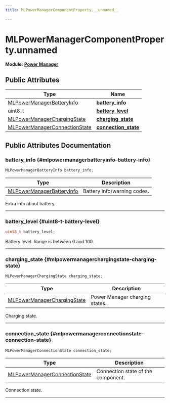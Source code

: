 ```yaml
---
title: MLPowerManagerComponentProperty.__unnamed__

---
```


# MLPowerManagerComponentProperty.__unnamed__

**Module:** **[Power Manager](/versioned_docs/version-02-Aug-2023/api-ref/api/Modules/group___power_manager/group___power_manager.md)**





## Public Attributes

| Type           | Name           |
| -------------- | -------------- |
| [MLPowerManagerBatteryInfo](/versioned_docs/version-02-Aug-2023/api-ref/api/Modules/group___power_manager/group___power_manager.md#enums-mlpowermanagerbatteryinfo) | **[battery_info](/versioned_docs/version-02-Aug-2023/api-ref/api/Modules/group___power_manager/union_m_l_power_manager_component_property_8____unnamed____.md#mlpowermanagerbatteryinfo-battery-info)**  |
| uint8_t | **[battery_level](/versioned_docs/version-02-Aug-2023/api-ref/api/Modules/group___power_manager/union_m_l_power_manager_component_property_8____unnamed____.md#uint8-t-battery-level)**  |
| [MLPowerManagerChargingState](/versioned_docs/version-02-Aug-2023/api-ref/api/Modules/group___power_manager/group___power_manager.md#enums-mlpowermanagerchargingstate) | **[charging_state](/versioned_docs/version-02-Aug-2023/api-ref/api/Modules/group___power_manager/union_m_l_power_manager_component_property_8____unnamed____.md#mlpowermanagerchargingstate-charging-state)**  |
| [MLPowerManagerConnectionState](/versioned_docs/version-02-Aug-2023/api-ref/api/Modules/group___power_manager/group___power_manager.md#enums-mlpowermanagerconnectionstate) | **[connection_state](/versioned_docs/version-02-Aug-2023/api-ref/api/Modules/group___power_manager/union_m_l_power_manager_component_property_8____unnamed____.md#mlpowermanagerconnectionstate-connection-state)**  |

## Public Attributes Documentation

### battery_info {#mlpowermanagerbatteryinfo-battery-info}

```cpp
MLPowerManagerBatteryInfo battery_info;
```



| Type | Description |
|--|--|
| [MLPowerManagerBatteryInfo](/versioned_docs/version-02-Aug-2023/api-ref/api/Modules/group___power_manager/group___power_manager.md#enums-mlpowermanagerbatteryinfo) | Battery info/warning codes.  |


Extra info about battery. 





-----------

### battery_level {#uint8-t-battery-level}

```cpp
uint8_t battery_level;
```


Battery level. Range is between 0 and 100. 





-----------

### charging_state {#mlpowermanagerchargingstate-charging-state}

```cpp
MLPowerManagerChargingState charging_state;
```



| Type | Description |
|--|--|
| [MLPowerManagerChargingState](/versioned_docs/version-02-Aug-2023/api-ref/api/Modules/group___power_manager/group___power_manager.md#enums-mlpowermanagerchargingstate) | Power Manager charging states.  |


Charging state. 





-----------

### connection_state {#mlpowermanagerconnectionstate-connection-state}

```cpp
MLPowerManagerConnectionState connection_state;
```



| Type | Description |
|--|--|
| [MLPowerManagerConnectionState](/versioned_docs/version-02-Aug-2023/api-ref/api/Modules/group___power_manager/group___power_manager.md#enums-mlpowermanagerconnectionstate) | Connection state of the component.  |


Connection state. 





-----------


